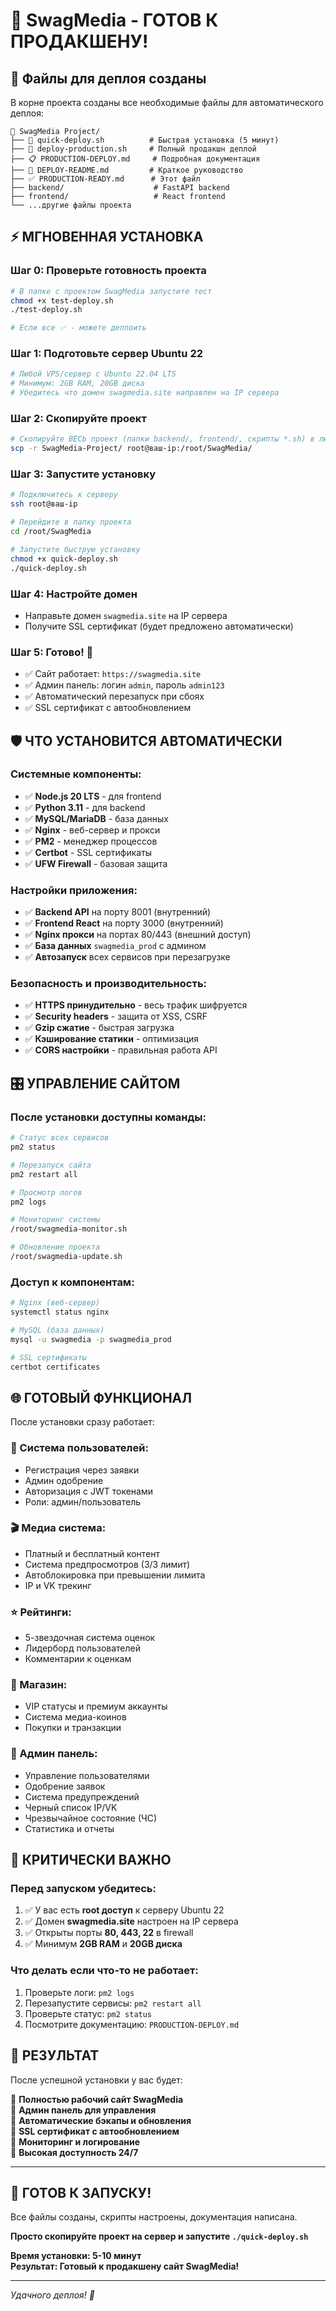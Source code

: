 # 🎉 SwagMedia - ГОТОВ К ПРОДАКШЕНУ!

## 📂 Файлы для деплоя созданы

В корне проекта созданы все необходимые файлы для автоматического деплоя:

```
📁 SwagMedia Project/
├── 🚀 quick-deploy.sh          # Быстрая установка (5 минут)
├── 🔧 deploy-production.sh     # Полный продакшн деплой
├── 📋 PRODUCTION-DEPLOY.md     # Подробная документация  
├── 📖 DEPLOY-README.md         # Краткое руководство
├── ✅ PRODUCTION-READY.md      # Этот файл
├── backend/                    # FastAPI backend
├── frontend/                   # React frontend
└── ...другие файлы проекта
```

## ⚡ МГНОВЕННАЯ УСТАНОВКА

### Шаг 0: Проверьте готовность проекта
```bash
# В папке с проектом SwagMedia запустите тест
chmod +x test-deploy.sh
./test-deploy.sh

# Если все ✅ - можете деплоить
```

### Шаг 1: Подготовьте сервер Ubuntu 22
```bash
# Любой VPS/сервер с Ubuntu 22.04 LTS
# Минимум: 2GB RAM, 20GB диска
# Убедитесь что домен swagmedia.site направлен на IP сервера
```

### Шаг 2: Скопируйте проект
```bash
# Скопируйте ВЕСЬ проект (папки backend/, frontend/, скрипты *.sh) в любую папку на сервере
scp -r SwagMedia-Project/ root@ваш-ip:/root/SwagMedia/
```

### Шаг 3: Запустите установку
```bash
# Подключитесь к серверу
ssh root@ваш-ip

# Перейдите в папку проекта  
cd /root/SwagMedia

# Запустите быструю установку
chmod +x quick-deploy.sh
./quick-deploy.sh
```

### Шаг 4: Настройте домен
- Направьте домен `swagmedia.site` на IP сервера
- Получите SSL сертификат (будет предложено автоматически)

### Шаг 5: Готово! 🎉
- ✅ Сайт работает: `https://swagmedia.site`
- ✅ Админ панель: логин `admin`, пароль `admin123`
- ✅ Автоматический перезапуск при сбоях
- ✅ SSL сертификат с автообновлением

## 🛡️ ЧТО УСТАНОВИТСЯ АВТОМАТИЧЕСКИ

### Системные компоненты:
- ✅ **Node.js 20 LTS** - для frontend
- ✅ **Python 3.11** - для backend  
- ✅ **MySQL/MariaDB** - база данных
- ✅ **Nginx** - веб-сервер и прокси
- ✅ **PM2** - менеджер процессов
- ✅ **Certbot** - SSL сертификаты
- ✅ **UFW Firewall** - базовая защита

### Настройки приложения:
- ✅ **Backend API** на порту 8001 (внутренний)
- ✅ **Frontend React** на порту 3000 (внутренний)
- ✅ **Nginx прокси** на портах 80/443 (внешний доступ)
- ✅ **База данных** `swagmedia_prod` с админом
- ✅ **Автозапуск** всех сервисов при перезагрузке

### Безопасность и производительность:
- ✅ **HTTPS принудительно** - весь трафик шифруется
- ✅ **Security headers** - защита от XSS, CSRF
- ✅ **Gzip сжатие** - быстрая загрузка
- ✅ **Кэширование статики** - оптимизация
- ✅ **CORS настройки** - правильная работа API

## 🎛️ УПРАВЛЕНИЕ САЙТОМ

### После установки доступны команды:

```bash
# Статус всех сервисов
pm2 status

# Перезапуск сайта
pm2 restart all

# Просмотр логов
pm2 logs

# Мониторинг системы  
/root/swagmedia-monitor.sh

# Обновление проекта
/root/swagmedia-update.sh
```

### Доступ к компонентам:
```bash
# Nginx (веб-сервер)
systemctl status nginx

# MySQL (база данных)  
mysql -u swagmedia -p swagmedia_prod

# SSL сертификаты
certbot certificates
```

## 🌐 ГОТОВЫЙ ФУНКЦИОНАЛ

После установки сразу работает:

### 🔐 Система пользователей:
- Регистрация через заявки
- Админ одобрение  
- Авторизация с JWT токенами
- Роли: админ/пользователь

### 🎬 Медиа система:
- Платный и бесплатный контент
- Система предпросмотров (3/3 лимит)
- Автоблокировка при превышении лимита
- IP и VK трекинг

### ⭐ Рейтинги:
- 5-звездочная система оценок
- Лидерборд пользователей
- Комментарии к оценкам

### 🛒 Магазин:
- VIP статусы и премиум аккаунты  
- Система медиа-коинов
- Покупки и транзакции

### 👑 Админ панель:
- Управление пользователями
- Одобрение заявок
- Система предупреждений
- Черный список IP/VK
- Чрезвычайное состояние (ЧС)
- Статистика и отчеты

## 🚨 КРИТИЧЕСКИ ВАЖНО

### Перед запуском убедитесь:
1. ✅ У вас есть **root доступ** к серверу Ubuntu 22
2. ✅ Домен **swagmedia.site** настроен на IP сервера  
3. ✅ Открыты порты **80, 443, 22** в firewall
4. ✅ Минимум **2GB RAM** и **20GB диска**

### Что делать если что-то не работает:
1. Проверьте логи: `pm2 logs`
2. Перезапустите сервисы: `pm2 restart all`  
3. Проверьте статус: `pm2 status`
4. Посмотрите документацию: `PRODUCTION-DEPLOY.md`

## 🎯 РЕЗУЛЬТАТ

После успешной установки у вас будет:

🌟 **Полностью рабочий сайт SwagMedia**  
🌟 **Админ панель для управления**  
🌟 **Автоматические бэкапы и обновления**  
🌟 **SSL сертификат с автообновлением**  
🌟 **Мониторинг и логирование**  
🌟 **Высокая доступность 24/7**  

---

## 🎉 ГОТОВ К ЗАПУСКУ!

Все файлы созданы, скрипты настроены, документация написана.

**Просто скопируйте проект на сервер и запустите `./quick-deploy.sh`**

**Время установки: 5-10 минут**  
**Результат: Готовый к продакшену сайт SwagMedia!**

---

*Удачного деплоя! 🚀*